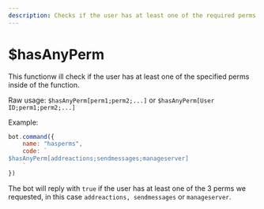 ```yaml
---
description: Checks if the user has at least one of the required perms
---
```


# $hasAnyPerm

This functionw ill check if the user has at least one of the specified perms inside of the function.

Raw usage: `$hasAnyPerm[perm1;perm2;...]` or `$hasAnyPerm[User ID;perm1;perm2;...]`

Example:

```javascript
bot.command({
    name: "hasperms",
    code: `
$hasAnyPerm[addreactions;sendmessages;manageserver]
    `
})
```

The bot will reply with `true` if the user has at least one of the 3 perms we requested, in this case `addreactions, sendmessages` or `manageserver`.

